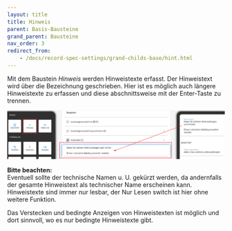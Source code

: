 ```yaml
---
layout: title
title: Hinweis
parent: Basis-Bausteine
grand_parent: Bausteine
nav_order: 3
redirect_from:
    - /docs/record-spec-settings/grand-childs-base/hint.html
---
```


Mit dem Baustein _Hinweis_ werden Hinweistexte erfasst. Der Hinweistext wird über die Bezeichnung geschrieben. Hier
ist es möglich auch längere Hinweistexte zu erfassen und diese abschnittsweise mit der Enter-Taste zu trennen.

![hint](\old_assets\record-spec-settings\1hint.png 'hint')

**Bitte beachten:**  
Eventuell sollte der technische Namen u. U. gekürzt werden, da andernfalls der gesamte Hinweistext als
technischer Name erscheinen kann. Hinweistexte sind immer nur lesbar, der Nur Lesen switch ist hier ohne weitere Funktion.

Das Verstecken und bedingte Anzeigen von Hinweistexten ist möglich und dort sinnvoll, wo es nur bedingte Hinweistexte gibt.
